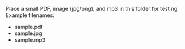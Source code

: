 
Place a small PDF, image (jpg/png), and mp3 in this folder for testing.
Example filenames:
- sample.pdf
- sample.jpg
- sample.mp3
